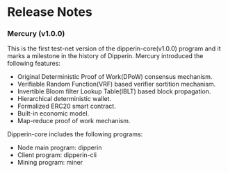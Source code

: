 # Release Notes

### Mercury (v1.0.0)

This is the first test-net version of the dipperin-core(v1.0.0) program and it marks a milestone in the history of Dipperin. Mercury introduced the following features:

* Original Deterministic Proof of Work(DPoW) consensus mechanism.
* Verifiable Random Function(VRF) based verifier sortition mechanism.
* Invertible Bloom filter Lookup Table(IBLT) based block propagation.
* Hierarchical deterministic wallet.
* Formalized ERC20 smart contract.
* Built-in economic model.
* Map-reduce proof of work mechanism.

Dipperin-core includes the following programs:
* Node main program: dipperin
* Client program: dipperin-cli
* Mining program: miner
